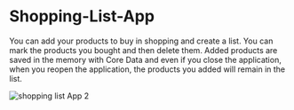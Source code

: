 # Shopping-List-App
You can add your products to buy in shopping and create a list. You can mark the products you bought and then delete them.
Added products are saved in the memory with Core Data and even if you close the application, when you reopen the application, the products you added will remain in the list.

![shopping list App 2](https://user-images.githubusercontent.com/113526329/215273113-7d85381d-ffb9-4e5d-a72c-8e7738ce9d0e.png)
